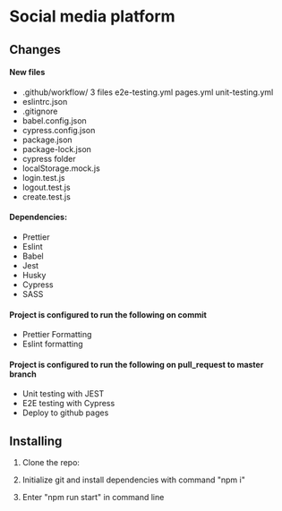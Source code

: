 # Social media platform

## Changes

#### New files

- .github/workflow/ 3 files
  e2e-testing.yml
  pages.yml
  unit-testing.yml
- eslintrc.json
- .gitignore
- babel.config.json
- cypress.config.json
- package.json
- package-lock.json
- cypress folder
- localStorage.mock.js
- login.test.js
- logout.test.js
- create.test.js

#### Dependencies:

- Prettier
- Eslint
- Babel
- Jest
- Husky
- Cypress
- SASS

#### Project is configured to run the following on commit

- Prettier Formatting
- Eslint formatting

#### Project is configured to run the following on pull_request to master branch

- Unit testing with JEST
- E2E testing with Cypress
- Deploy to github pages

## Installing

1. Clone the repo:

2. Initialize git and install dependencies with command "npm i"

3. Enter "npm run start" in command line
